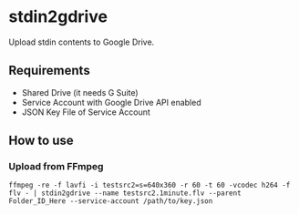 # stdin2gdrive

Upload stdin contents to Google Drive.


## Requirements

- Shared Drive (it needs G Suite)
- Service Account with Google Drive API enabled
- JSON Key File of Service Account

## How to use

### Upload from FFmpeg

```
ffmpeg -re -f lavfi -i testsrc2=s=640x360 -r 60 -t 60 -vcodec h264 -f flv - | stdin2gdrive --name testsrc2.1minute.flv --parent Folder_ID_Here --service-account /path/to/key.json
```
